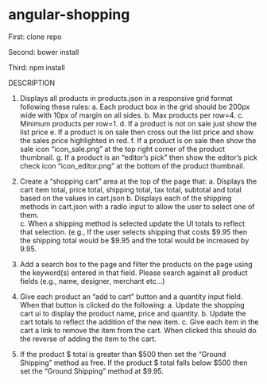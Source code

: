 angular-shopping
================

First: clone repo

Second: bower install

Third: npm install


DESCRIPTION

1. Displays all products in products.json in a responsive grid format following these rules:
a. Each product box in the grid should be 200px wide with 10px of margin on all sides.
b. Max products per row=4. 
c. Minimum products per row=1.
d. If a product is not on sale just show the list price
e. If a product is on sale then cross out the list price and show the sales price highlighted in red. 
f. If a product is on sale then show the sale icon “icon_sale.png”  at the top right corner of the product thumbnail.
g. If a product is an “editor’s pick” then show the editor’s pick check icon “icon_editor.png” at the bottom of the product thumbnail.

2. Create a “shopping cart” area at the top of the page that:
a. Displays the cart item total, price total, shipping total, tax total, subtotal and total based on the values in cart.json
b. Displays each of the shipping methods in cart.json with a radio input to allow the user to select one of them.  
c. When a shipping method is selected update the UI totals to reflect that selection. (e.g., If the user selects shipping that costs $9.95 then the shipping total would be $9.95 and the total would be increased by 9.95.

3. Add a search box to the page and filter the products on the page using the keyword(s) entered in that field. Please search against all product fields (e.g., name, designer, merchant etc…)

4. Give each product an “add to cart” button and a quantity input field. When that button is clicked do the following:
a. Update the shopping cart ui to display the product name, price and quantity.
b. Update the cart totals to reflect the addition of the new item. 
c. Give each item in the cart a link to remove the item from the cart. When clicked this should do the reverse of adding the item to the cart.

5. If the product $ total is greater than $500 then set the “Ground Shipping” method as free. If the product $ total falls below $500 then set the “Ground Shipping” method at $9.95.
